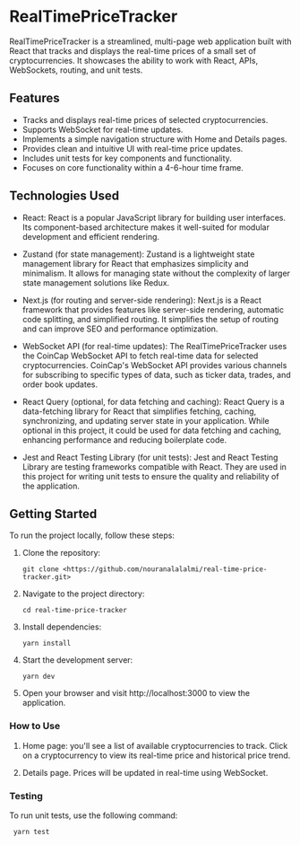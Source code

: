 # RealTimePriceTracker

RealTimePriceTracker is a streamlined, multi-page web application built with React that tracks and displays the real-time prices of a small set of cryptocurrencies. It showcases the ability to work with React, APIs, WebSockets, routing, and unit tests.

## Features

- Tracks and displays real-time prices of selected cryptocurrencies.
- Supports WebSocket for real-time updates.
- Implements a simple navigation structure with Home and Details pages.
- Provides clean and intuitive UI with real-time price updates.
- Includes unit tests for key components and functionality.
- Focuses on core functionality within a 4-6-hour time frame.

## Technologies Used

- React: React is a popular JavaScript library for building user interfaces. Its component-based architecture makes it well-suited for modular development and efficient rendering.

- Zustand (for state management): Zustand is a lightweight state management library for React that emphasizes simplicity and minimalism. It allows for managing state without the complexity of larger state management solutions like Redux.

- Next.js (for routing and server-side rendering): Next.js is a React framework that provides features like server-side rendering, automatic code splitting, and simplified routing. It simplifies the setup of routing and can improve SEO and performance optimization.

- WebSocket API (for real-time updates): The RealTimePriceTracker uses the CoinCap WebSocket API to fetch real-time data for selected cryptocurrencies. CoinCap's WebSocket API provides various channels for subscribing to specific types of data, such as ticker data, trades, and order book updates.

- React Query (optional, for data fetching and caching): React Query is a data-fetching library for React that simplifies fetching, caching, synchronizing, and updating server state in your application. While optional in this project, it could be used for data fetching and caching, enhancing performance and reducing boilerplate code.

- Jest and React Testing Library (for unit tests): Jest and React Testing Library are testing frameworks compatible with React. They are used in this project for writing unit tests to ensure the quality and reliability of the application.

## Getting Started

To run the project locally, follow these steps:

1. Clone the repository:

   ```
   git clone <https://github.com/nouranalalalmi/real-time-price-tracker.git>
   ```

2. Navigate to the project directory:
    ```
   cd real-time-price-tracker
   ```
3. Install dependencies:
    ```
    yarn install
    ```
4. Start the development server:
    ```
   yarn dev
   ```
5. Open your browser and visit http://localhost:3000 to view the application.
   

### How to Use
   1. Home page: you'll see a list of available cryptocurrencies to track.
   Click on a cryptocurrency to view its real-time price and historical price trend.
   
   2. Details page.
   Prices will be updated in real-time using WebSocket.
   
### Testing
   To run unit tests, use the following command:
   ```
    yarn test
```